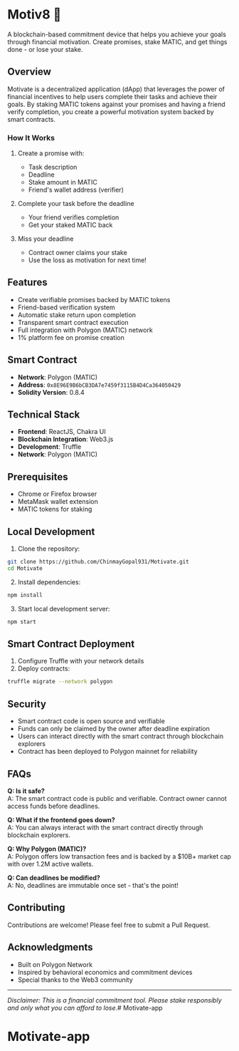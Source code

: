 
# Motiv8 🚀

A blockchain-based commitment device that helps you achieve your goals through financial motivation. Create promises, stake MATIC, and get things done - or lose your stake.

## Overview

Motivate is a decentralized application (dApp) that leverages the power of financial incentives to help users complete their tasks and achieve their goals. By staking MATIC tokens against your promises and having a friend verify completion, you create a powerful motivation system backed by smart contracts.

### How It Works

1. Create a promise with:
   - Task description
   - Deadline
   - Stake amount in MATIC
   - Friend's wallet address (verifier)

2. Complete your task before the deadline
   - Your friend verifies completion
   - Get your staked MATIC back

3. Miss your deadline
   - Contract owner claims your stake
   - Use the loss as motivation for next time!

## Features

- Create verifiable promises backed by MATIC tokens
- Friend-based verification system
- Automatic stake return upon completion
- Transparent smart contract execution
- Full integration with Polygon (MATIC) network
- 1% platform fee on promise creation

## Smart Contract

- **Network**: Polygon (MATIC)
- **Address**: `0x8E96E9B6bCB3DA7e7459f3115B4D4Ca364050429`
- **Solidity Version**: 0.8.4

## Technical Stack

- **Frontend**: ReactJS, Chakra UI
- **Blockchain Integration**: Web3.js
- **Development**: Truffle
- **Network**: Polygon (MATIC)

## Prerequisites

- Chrome or Firefox browser
- MetaMask wallet extension
- MATIC tokens for staking

## Local Development

1. Clone the repository:
```bash
git clone https://github.com/ChinmayGopal931/Motivate.git
cd Motivate
```

2. Install dependencies:
```bash
npm install
```

3. Start local development server:
```bash
npm start
```

## Smart Contract Deployment

1. Configure Truffle with your network details
2. Deploy contracts:
```bash
truffle migrate --network polygon
```

## Security

- Smart contract code is open source and verifiable
- Funds can only be claimed by the owner after deadline expiration
- Users can interact directly with the smart contract through blockchain explorers
- Contract has been deployed to Polygon mainnet for reliability

## FAQs

**Q: Is it safe?**  
A: The smart contract code is public and verifiable. Contract owner cannot access funds before deadlines.

**Q: What if the frontend goes down?**  
A: You can always interact with the smart contract directly through blockchain explorers.

**Q: Why Polygon (MATIC)?**  
A: Polygon offers low transaction fees and is backed by a $10B+ market cap with over 1.2M active wallets.

**Q: Can deadlines be modified?**  
A: No, deadlines are immutable once set - that's the point!

## Contributing

Contributions are welcome! Please feel free to submit a Pull Request.


## Acknowledgments

- Built on Polygon Network
- Inspired by behavioral economics and commitment devices
- Special thanks to the Web3 community

---

*Disclaimer: This is a financial commitment tool. Please stake responsibly and only what you can afford to lose.*# Motivate-app
# Motivate-app
